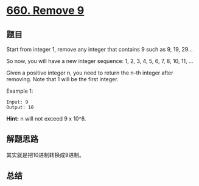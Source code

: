# [660. Remove 9](https://leetcode-cn.com/problems/remove-9/)

## 题目
Start from integer 1, remove any integer that contains 9 such as 9, 19, 29...

So now, you will have a new integer sequence: 1, 2, 3, 4, 5, 6, 7, 8, 10, 11, ...

Given a positive integer n, you need to return the n-th integer after removing. Note that 1 will be the first integer.

Example 1:
```
Input: 9
Output: 10
```
**Hint:** n will not exceed 9 x 10^8.

## 解题思路
其实就是把10进制转换成9进制。

## 总结
